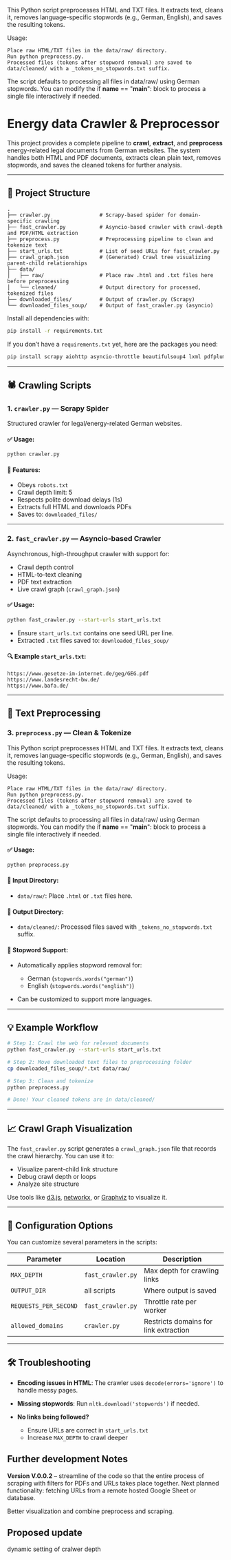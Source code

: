 This Python script preprocesses HTML and TXT files. It extracts text, cleans it, removes language-specific stopwords (e.g., German, English), and saves the resulting tokens.

Usage:

    Place raw HTML/TXT files in the data/raw/ directory.
    Run python preprocess.py.
    Processed files (tokens after stopword removal) are saved to data/cleaned/ with a _tokens_no_stopwords.txt suffix.

The script defaults to processing all files in data/raw/ using German stopwords. You can modify the if __name__ == "__main__": block to process a single file interactively if needed.

# Energy data Crawler & Preprocessor

This project provides a complete pipeline to **crawl**, **extract**, and **preprocess** energy-related legal documents from German websites. The system handles both HTML and PDF documents, extracts clean plain text, removes stopwords, and saves the cleaned tokens for further analysis.

---

## 📁 Project Structure

```
.
├── crawler.py                # Scrapy-based spider for domain-specific crawling
├── fast_crawler.py           # Asyncio-based crawler with crawl-depth and PDF/HTML extraction
├── preprocess.py             # Preprocessing pipeline to clean and tokenize text
├── start_urls.txt            # List of seed URLs for fast_crawler.py
├── crawl_graph.json          # (Generated) Crawl tree visualizing parent-child relationships
├── data/
│   ├── raw/                  # Place raw .html and .txt files here before preprocessing
│   └── cleaned/              # Output directory for processed, tokenized files
├── downloaded_files/         # Output of crawler.py (Scrapy)
└── downloaded_files_soup/    # Output of fast_crawler.py (asyncio)
```


Install all dependencies with:

```bash
pip install -r requirements.txt
```

If you don’t have a `requirements.txt` yet, here are the packages you need:

```bash
pip install scrapy aiohttp asyncio-throttle beautifulsoup4 lxml pdfplumber
```

---

## 🕷️ Crawling Scripts

### 1. `crawler.py` — Scrapy Spider

Structured crawler for legal/energy-related German websites.

#### ✅ Usage:

```bash
python crawler.py
```

#### 🔧 Features:

* Obeys `robots.txt`
* Crawl depth limit: 5
* Respects polite download delays (1s)
* Extracts full HTML and downloads PDFs
* Saves to: `downloaded_files/`

---

### 2. `fast_crawler.py` — Asyncio-based Crawler

Asynchronous, high-throughput crawler with support for:

* Crawl depth control
* HTML-to-text cleaning
* PDF text extraction
* Live crawl graph (`crawl_graph.json`)

#### ✅ Usage:

```bash
python fast_crawler.py --start-urls start_urls.txt
```

* Ensure `start_urls.txt` contains one seed URL per line.
* Extracted `.txt` files saved to: `downloaded_files_soup/`

#### 🔍 Example `start_urls.txt`:

```
https://www.gesetze-im-internet.de/geg/GEG.pdf
https://www.landesrecht-bw.de/
https://www.bafa.de/
```

---

## 🧹 Text Preprocessing

### 3. `preprocess.py` — Clean & Tokenize

This Python script preprocesses HTML and TXT files. It extracts text, cleans it, removes language-specific stopwords (e.g., German, English), and saves the resulting tokens.

Usage:

    Place raw HTML/TXT files in the data/raw/ directory.
    Run python preprocess.py.
    Processed files (tokens after stopword removal) are saved to data/cleaned/ with a _tokens_no_stopwords.txt suffix.

The script defaults to processing all files in data/raw/ using German stopwords. You can modify the if __name__ == "__main__": block to process a single file interactively if needed.

#### ✅ Usage:

```bash
python preprocess.py
```

#### 📁 Input Directory:

* `data/raw/`: Place `.html` or `.txt` files here.

#### 📁 Output Directory:

* `data/cleaned/`: Processed files saved with `_tokens_no_stopwords.txt` suffix.

#### 🧠 Stopword Support:

* Automatically applies stopword removal for:

  * German (`stopwords.words("german")`)
  * English (`stopwords.words("english")`)
* Can be customized to support more languages.

---

## 💡 Example Workflow

```bash
# Step 1: Crawl the web for relevant documents
python fast_crawler.py --start-urls start_urls.txt

# Step 2: Move downloaded text files to preprocessing folder
cp downloaded_files_soup/*.txt data/raw/

# Step 3: Clean and tokenize
python preprocess.py

# Done! Your cleaned tokens are in data/cleaned/
```

---

## 📈 Crawl Graph Visualization

The `fast_crawler.py` script generates a `crawl_graph.json` file that records the crawl hierarchy. You can use it to:

* Visualize parent-child link structure
* Debug crawl depth or loops
* Analyze site structure

Use tools like [d3.js](https://d3js.org/), [networkx](https://networkx.org/), or [Graphviz](https://graphviz.org/) to visualize it.

---

## 🔧 Configuration Options

You can customize several parameters in the scripts:

| Parameter             | Location          | Description                           |
| --------------------- | ----------------- | ------------------------------------- |
| `MAX_DEPTH`           | `fast_crawler.py` | Max depth for crawling links          |
| `OUTPUT_DIR`          | all scripts       | Where output is saved                 |
| `REQUESTS_PER_SECOND` | `fast_crawler.py` | Throttle rate per worker              |
| `allowed_domains`     | `crawler.py`      | Restricts domains for link extraction |

---

## 🛠️ Troubleshooting

* **Encoding issues in HTML**: The crawler uses `decode(errors='ignore')` to handle messy pages.
* **Missing stopwords**: Run `nltk.download('stopwords')` if needed.
* **No links being followed?**

  * Ensure URLs are correct in `start_urls.txt`
  * Increase `MAX_DEPTH` to crawl deeper

## Further development Notes

**Version V.0.0.2** – streamline of the code so that the entire process of scraping with filters for PDFs and URLs takes place together. Next planned functionality: fetching URLs from a remote hosted Google Sheet or database.

Better visualization and combine preprocess and scraping. 


## Proposed update 
dynamic setting of cralwer depth 